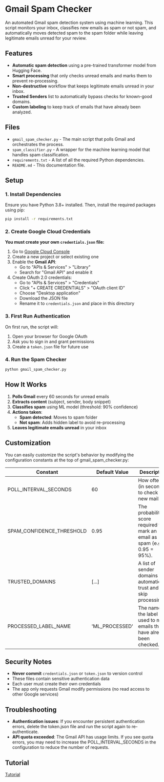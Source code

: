 # Gmail Spam Checker

An automated Gmail spam detection system using machine learning. This script monitors your inbox, classifies new emails as spam or not spam, and automatically moves detected spam to the spam folder while leaving legitimate emails unread for your review.

## Features

-   **Automatic spam detection** using a pre-trained transformer model from Hugging Face.
-   **Smart processing** that only checks unread emails and marks them to prevent re-processing.
-   **Non-destructive** workflow that keeps legitimate emails unread in your inbox.
-   **Trusted Senders** list to automatically bypass checks for known-good domains.
-   **Custom labeling** to keep track of emails that have already been analyzed.

## Files

-   `gmail_spam_checker.py` - The main script that polls Gmail and orchestrates the process.
-   `spam_classifier.py` - A wrapper for the machine learning model that handles spam classification.
-   `requirements.txt` - A list of all the required Python dependencies.
-   `README.md` - This documentation file.

## Setup

### 1. Install Dependencies

Ensure you have Python 3.8+ installed. Then, install the required packages using pip:

```bash
pip install -r requirements.txt
```

### 2. Create Google Cloud Credentials

**You must create your own `credentials.json` file:**

1. Go to [Google Cloud Console](https://console.cloud.google.com/)
2. Create a new project or select existing one
3. Enable the **Gmail API**:
   - Go to "APIs & Services" > "Library"
   - Search for "Gmail API" and enable it
4. Create OAuth 2.0 credentials:
   - Go to "APIs & Services" > "Credentials"
   - Click "+ CREATE CREDENTIALS" > "OAuth client ID"
   - Choose "Desktop application"
   - Download the JSON file
   - Rename it to `credentials.json` and place in this directory

### 3. First Run Authentication

On first run, the script will:
1. Open your browser for Google OAuth
2. Ask you to sign in and grant permissions
3. Create a `token.json` file for future use

### 4. Run the Spam Checker

```bash
python gmail_spam_checker.py
```

## How It Works

1. **Polls Gmail** every 60 seconds for unread emails
2. **Extracts content** (subject, sender, body snippet)
3. **Classifies spam** using ML model (threshold: 90% confidence)
4. **Actions taken**:
   - **Spam detected**: Moves to spam folder
   - **Not spam**: Adds hidden label to avoid re-processing
5. **Leaves legitimate emails unread** in your inbox

## Customization

You can easily customize the script's behavior by modifying the configuration constants at the top of gmail_spam_checker.py:

| Constant                    | Default Value    | Description | 
|--------------------------|  -------------------------- | --------------- | 
|POLL_INTERVAL_SECONDS     | 60             | How often (in seconds) to check for new mail.                                      | 
|SPAM_CONFIDENCE_THRESHOLD | 0.95           | The probability score required to mark an email as spam (e.g., 0.95 = 95%).        | 
|TRUSTED_DOMAINS           | [...]          | A list of sender domains to automatically trust and skip processing.               | 
|PROCESSED_LABEL_NAME      | 'ML_PROCESSED' | The name of the label used to mark emails that have already been checked.          |

## Security Notes

- **Never commit** `credentials.json` or `token.json` to version control
- These files contain sensitive authentication data
- Each user must create their own credentials
- The app only requests Gmail modify permissions (no read access to other Google services)

## Troubleshooting

- **Authentication issues**:  If you encounter persistent authentication errors, delete the token.json file and run the script again to re-authenticate.
- **API quota exceeded**: The Gmail API has usage limits. If you see quota errors, you may need to increase the POLL_INTERVAL_SECONDS in the configuration to reduce the number of requests.

## Tutorial

[Tutorial](tutorial/index.md)